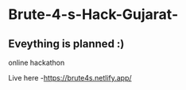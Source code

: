 # Brute-4-s-Hack-Gujarat-
## Eveything is planned :)
online hackathon 

Live here -https://brute4s.netlify.app/

